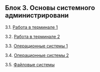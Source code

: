 ## Блок 3. Основы системного администрировани

3.1. [Работа в терминале 1](01-terminal)

3.2. [Работа в терминале 2](02-terminal)

3.3. [Операционные системы 1](03-os)

3.4. [Операционные системы 2](04-os)

3.5. [Файловые системы](05-fs)
